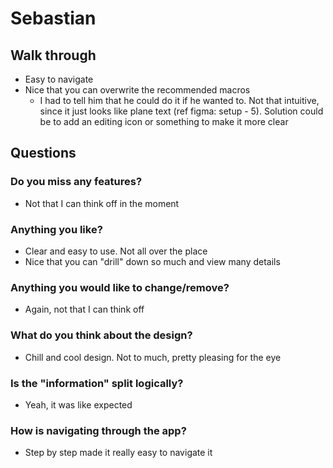 # Sebastian

## Walk through

- Easy to navigate
- Nice that you can overwrite the recommended macros
  - I had to tell him that he could do it if he wanted to. Not that intuitive, since it just looks like plane text (ref figma: setup - 5). Solution could be to add an editing icon or something to make it more clear

## Questions

### Do you miss any features?

- Not that I can think off in the moment

### Anything you like?

- Clear and easy to use. Not all over the place
- Nice that you can "drill" down so much and view many details

### Anything you would like to change/remove?

- Again, not that I can think off

### What do you think about the design?

- Chill and cool design. Not to much, pretty pleasing for the eye

### Is the "information" split logically?

- Yeah, it was like expected

### How is navigating through the app?

- Step by step made it really easy to navigate it
